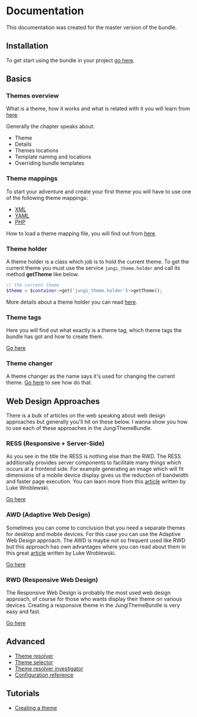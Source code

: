 Documentation
=============

This documentation was created for the master version of the bundle.

Installation
------------

To get start using the bundle in your project [go here](https://github.com/piku235/JungiThemeBundle/tree/master/Resources/doc/installation.md).

Basics
------

### Themes overview

What is a theme, how it works and what is related with it you will learn from [here](https://github.com/piku235/JungiThemeBundle/tree/master/Resources/doc/themes-overview.md).

Generally the chapter speaks about:

* Theme
* Details
* Themes locations
* Template naming and locations
* Overriding bundle templates

### Theme mappings

To start your adventure and create your first theme you will have to use one of the following theme mappings:

* [XML](https://github.com/piku235/JungiThemeBundle/tree/master/Resources/doc/xml-theme-mapping.md)
* [YAML](https://github.com/piku235/JungiThemeBundle/tree/master/Resources/doc/yaml-theme-mapping.md)
* [PHP](https://github.com/piku235/JungiThemeBundle/tree/master/Resources/doc/php-theme-mapping.md)

How to load a theme mapping file, you will find out from [here](https://github.com/piku235/JungiThemeBundle/tree/master/Resources/doc/loading-theme-mapping.md).

### Theme holder

A theme holder is a class which job is to hold the current theme. To get the current theme you must use the service `jungi_theme.holder`
and call its method **getTheme** like below.

```php
// the current theme
$theme = $container->get('jungi_theme.holder')->getTheme();
```

More details about a theme holder you can read [here](https://github.com/piku235/JungiThemeBundle/tree/master/Resources/doc/theme-holder.md).

### Theme tags

Here you will find out what exactly is a theme tag, which theme tags the bundle has got and how to create them.

[Go here](https://github.com/piku235/JungiThemeBundle/tree/master/Resources/doc/theme-tags.md)

### Theme changer

A theme changer as the name says it's used for changing the current theme. [Go here](https://github.com/piku235/JungiThemeBundle/tree/master/Resources/doc/theme-changer.md)
to see how do that.

Web Design Approaches
---------------------

There is a bulk of articles on the web speaking about web design approaches but generally you'll hit on these below.
I wanna show you how to use each of these approaches in the JungiThemeBundle.

### RESS (Responsive + Server-Side)

As you see in the title the RESS is nothing else than the RWD. The RESS additionally provides server components to
facilitate many things which occurs at a frontend side. For example generating an image which will fit dimensions of
a mobile device display gives us the reduction of bandwidth and faster page execution. You can learn more from this
[article](http://www.lukew.com/ff/entry.asp?1392) written by Luke Wroblewski.

[Go here](https://github.com/piku235/JungiThemeBundle/tree/master/Resources/doc/ress.md)

### AWD (Adaptive Web Design)

Sometimes you can come to conclusion that you need a separate themes for desktop and mobile devices. For this case you can
use the Adaptive Web Design approach. The AWD is maybe not so frequent used like RWD but this approach has own advantages
where you can read about them in this great [article](http://www.lukew.com/ff/entry.asp?1562) written by Luke Wroblewski.

[Go here](https://github.com/piku235/JungiThemeBundle/tree/master/Resources/doc/awd.md)

### RWD (Responsive Web Design)

The Responsive Web Design is probably the most used web design approach, of course for those who wants display their
theme on various devices. Creating a responsive theme in the JungiThemeBundle is very easy and fast.

[Go here](https://github.com/piku235/JungiThemeBundle/tree/master/Resources/doc/rwd.md)

Advanced
--------

* [Theme resolver](https://github.com/piku235/JungiThemeBundle/tree/master/Resources/doc/theme-resolver.md)
* [Theme selector](https://github.com/piku235/JungiThemeBundle/tree/master/Resources/doc/theme-selector.md)
* [Theme resolver investigator](https://github.com/piku235/JungiThemeBundle/tree/master/Resources/doc/theme-resolver-investigator.md)
* [Configuration reference](https://github.com/piku235/JungiThemeBundle/tree/master/Resources/doc/configuration.md)

Tutorials
---------

* [Creating a theme](https://github.com/piku235/JungiThemeBundle/tree/master/Resources/doc/tutorials/creating-theme.md)
